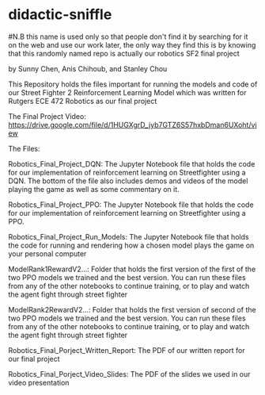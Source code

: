 # didactic-sniffle
#N.B this name is used only so that people don't find it by searching for it on the web and use our work later, the only way they find this is by knowing that this randomly named repo is actually our robotics SF2 final project

by Sunny Chen, Anis Chihoub, and Stanley Chou

This Repository holds the files important for running the models and code of our Street Fighter 2 Reinforcement Learning Model which was written for 
Rutgers ECE 472 Robotics as our final project

The Final Project Video: https://drive.google.com/file/d/1HUGXgrD_jyb7GTZ6S57hxbDman6UXoht/view

The Files:

Robotics_Final_Project_DQN: The Jupyter Notebook file that holds the code for our implementation of reinforcement learning on Streetfighter
using a DQN. The bottom of the file also includes demos and videos of the model playing the game as well as some commentary on it.

Robotics_Final_Project_PPO: The Jupyter Notebook file that holds the code for our implementation of reinforcement learning on Streetfighter
using a PPO.

Robotics_Final_Project_Run_Models: The Jupyter Notebook file that holds the code for running and rendering how a chosen model plays the game on your personal computer

ModelRank1RewardV2...: Folder that holds the first version of the first of the two PPO models we trained and the best version. You can run these files
from any of the other notebooks to continue training, or to play and watch the agent fight through street fighter

ModelRank2RewardV2...: Folder that holds the first version of second of the two PPO models we trained and the best version. You can run these files
from any of the other notebooks to continue training, or to play and watch the agent fight through street fighter

Robotics_Final_Porject_Written_Report: The PDF of our written report for our final project

Robotics_Final_Porject_Video_Slides: The PDF of the slides we used in our video presentation
